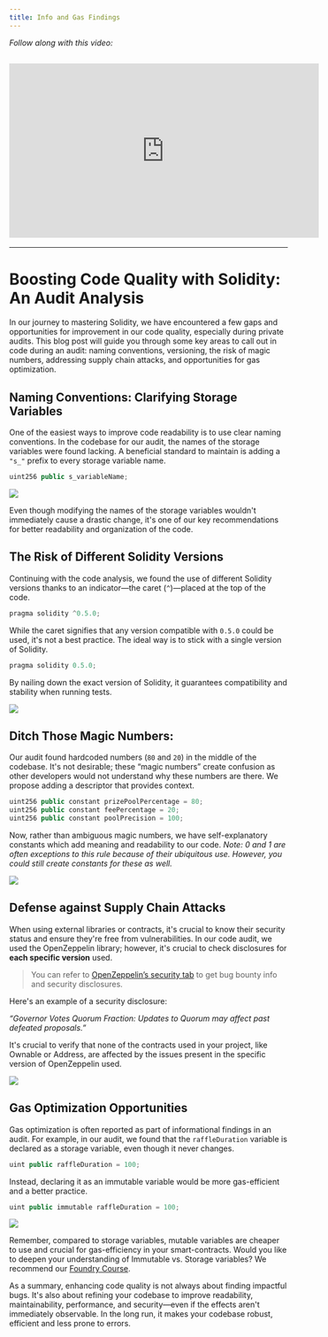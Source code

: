```yaml
---
title: Info and Gas Findings
---
```


_Follow along with this video:_

## <iframe width="560" height="315" src="https://youtu.be/WycVutSWjlM" title="YouTube Player" frameborder="0" allow="accelerometer; autoplay; clipboard-write; encrypted-media; gyroscope; picture-in-picture; web-share" allowfullscreen></iframe>

---

# Boosting Code Quality with Solidity: An Audit Analysis

In our journey to mastering Solidity, we have encountered a few gaps and opportunities for improvement in our code quality, especially during private audits. This blog post will guide you through some key areas to call out in code during an audit: naming conventions, versioning, the risk of magic numbers, addressing supply chain attacks, and opportunities for gas optimization.

## Naming Conventions: Clarifying Storage Variables

One of the easiest ways to improve code readability is to use clear naming conventions. In the codebase for our audit, the names of the storage variables were found lacking. A beneficial standard to maintain is adding a `"s_"` prefix to every storage variable name.

```js
uint256 public s_variableName;
```

![](https://cdn.videotap.com/HUA3lLveQmbRWkwQgBnq-36.53.png)

Even though modifying the names of the storage variables wouldn't immediately cause a drastic change, it's one of our key recommendations for better readability and organization of the code.

## The Risk of Different Solidity Versions

Continuing with the code analysis, we found the use of different Solidity versions thanks to an indicator—the caret (`^`)—placed at the top of the code.

```js
pragma solidity ^0.5.0;
```

While the caret signifies that any version compatible with `0.5.0` could be used, it's not a best practice. The ideal way is to stick with a single version of Solidity.

```js
pragma solidity 0.5.0;
```

By nailing down the exact version of Solidity, it guarantees compatibility and stability when running tests.

![](https://cdn.videotap.com/q76csvaY6UkAse0ikj5X-97.42.png)

## Ditch Those Magic Numbers:

Our audit found hardcoded numbers (`80` and `20`) in the middle of the codebase. It's not desirable; these “magic numbers” create confusion as other developers would not understand why these numbers are there. We propose adding a descriptor that provides context.

```js
uint256 public constant prizePoolPercentage = 80;
uint256 public constant feePercentage = 20;
uint256 public constant poolPrecision = 100;
```

Now, rather than ambiguous magic numbers, we have self-explanatory constants which add meaning and readability to our code.
_Note: 0 and 1 are often exceptions to this rule because of their ubiquitous use. However, you could still create constants for these as well._

![](https://cdn.videotap.com/wIpzaZwE6d1VfGkBsRLt-146.13.png)

## Defense against Supply Chain Attacks

When using external libraries or contracts, it's crucial to know their security status and ensure they're free from vulnerabilities. In our code audit, we used the OpenZeppelin library; however, it's crucial to check disclosures for **each specific version** used.

> You can refer to [OpenZeppelin’s security tab](https://github.com/OpenZeppelin/openzeppelin-contracts/security/advisories) to get bug bounty info and security disclosures.

Here's an example of a security disclosure:

_“Governor Votes Quorum Fraction: Updates to Quorum may affect past defeated proposals.”_

It's crucial to verify that none of the contracts used in your project, like Ownable or Address, are affected by the issues present in the specific version of OpenZeppelin used.

![](https://cdn.videotap.com/YktdcyF0s9wvili0y7mu-207.02.png)

## Gas Optimization Opportunities

Gas optimization is often reported as part of informational findings in an audit. For example, in our audit, we found that the `raffleDuration` variable is declared as a storage variable, even though it never changes.

```js
uint public raffleDuration = 100;
```

Instead, declaring it as an immutable variable would be more gas-efficient and a better practice.

```js
uint public immutable raffleDuration = 100;
```

![](https://cdn.videotap.com/CAyDqXFyoDcDU80R3SyW-255.73.png)

Remember, compared to storage variables, mutable variables are cheaper to use and crucial for gas-efficiency in your smart-contracts. Would you like to deepen your understanding of Immutable vs. Storage variables? We recommend our [Foundry Course](https://github.com/Cyfrin/foundry-full-course-f23).

As a summary, enhancing code quality is not always about finding impactful bugs. It's also about refining your codebase to improve readability, maintainability, performance, and security—even if the effects aren't immediately observable. In the long run, it makes your codebase robust, efficient and less prone to errors.
